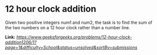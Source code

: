 # 12 hour clock addition
Given two positive integers num1 and num2, the task is to find the sum of the two numbers on a 12 hour clock rather than a number line.

**Link:** _https://www.geeksforgeeks.org/problems/12-hour-clock-addition1206/1?page=1&difficulty=School&status=unsolved&sortBy=submissions_
